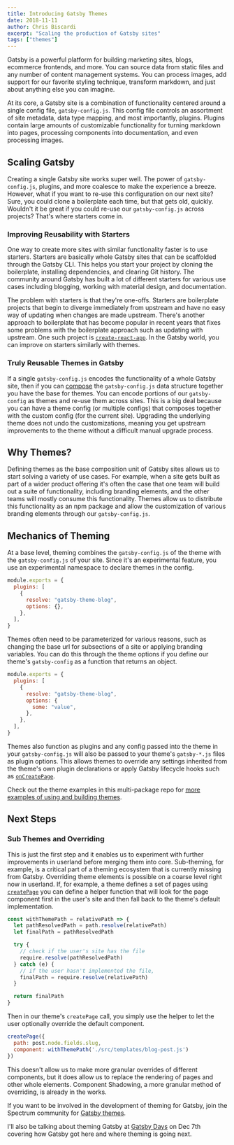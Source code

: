```yaml
---
title: Introducing Gatsby Themes
date: 2018-11-11
author: Chris Biscardi
excerpt: "Scaling the production of Gatsby sites"
tags: ["themes"]
---
```


Gatsby is a powerful platform for building marketing sites, blogs,
ecommerce frontends, and more. You can source data from static files
and any number of content management systems. You can process images,
add support for our favorite styling technique, transform markdown,
and just about anything else you can imagine.

At its core, a Gatsby site is a combination of functionality centered
around a single config file, `gatsby-config.js`. This config file
controls an assortment of site metadata, data type mapping, and most
importantly, plugins. Plugins contain large amounts of customizable
functionality for turning markdown into pages, processing components
into documentation, and even processing images.

## Scaling Gatsby

Creating a single Gatsby site works super well. The power of
`gatsby-config.js`, plugins, and more coalesce to make the experience a
breeze. However, what if you want to re-use this configuration on our
next site? Sure, you could clone a boilerplate each time, but that gets
old, quickly. Wouldn't it be great if you could re-use our
`gatsby-config.js` across projects? That's where starters come in.

### Improving Reusability with Starters

One way to create more sites with similar functionality faster is to
use starters. Starters are basically whole Gatsby sites that can be
scaffolded through the Gatsby CLI. This helps you start your project
by cloning the boilerplate, installing dependencies, and clearing Git
history. The community around Gatsby has built a lot of different
starters for various use cases including blogging, working with
material design, and documentation.

The problem with starters is that they're one-offs. Starters are
boilerplate projects that begin to diverge immediately from upstream
and have no easy way of updating when changes are made
upstream. There's another approach to boilerplate that has become
popular in recent years that fixes some problems with the boilerplate
approach such as updating with upstream. One such project is
[`create-react-app`](https://facebook.github.io/create-react-app/). In
the Gatsby world, you can improve on starters similarly with themes.

### Truly Reusable Themes in Gatsby

If a single `gatsby-config.js` encodes the functionality of a whole Gatsby
site, then if you can
[compose](https://medium.com/javascript-scene/master-the-javascript-interview-what-is-function-composition-20dfb109a1a0)
the `gatsby-config.js` data structure together you have the base for
themes. You can encode portions of our `gatsby-config` as themes and
re-use them across sites. This is a big deal because you can have a
theme config (or multiple configs) that composes together with the
custom config (for the current site). Upgrading the underlying theme
does not undo the customizations, meaning you get upstream
improvements to the theme without a difficult manual upgrade process.

## Why Themes?

Defining themes as the base composition unit of Gatsby sites allows us to start
solving a variety of use cases. For example, when a site gets built as
part of a wider product offering it's often the case that one team
will build out a suite of functionality, including branding elements,
and the other teams will mostly consume this functionality. Themes
allow us to distribute this functionality as an npm package and allow
the customization of various branding elements through our
`gatsby-config.js`.

## Mechanics of Theming

At a base level, theming combines the `gatsby-config.js` of the
theme with the `gatsby-config.js` of your site. Since it's an experimental
feature, you use an experimental namespace to declare themes in
the config.

```js
module.exports = {
  plugins: [
    {
      resolve: "gatsby-theme-blog",
      options: {},
    },
  ],
}
```

Themes often need to be parameterized for various reasons, such as
changing the base url for subsections of a site or applying branding
variables. You can do this through the theme options if you define our
theme's `gatsby-config` as a function that returns an object.

```js
module.exports = {
  plugins: [
    {
      resolve: "gatsby-theme-blog",
      options: {
        some: "value",
      },
    },
  ],
}
```

Themes also function as plugins and any config passed into the theme
in your `gatsby-config.js` will also be passed to your theme's `gatsby-*.js`
files as plugin options. This allows themes to override any settings
inherited from the theme's own plugin declarations or apply Gatsby
lifecycle hooks such as [`onCreatePage`](/docs/node-apis/#onCreatePage).

Check out the theme examples in this multi-package repo for [more
examples of using and building themes](https://github.com/ChristopherBiscardi/gatsby-theme-examples).

## Next Steps

### Sub Themes and Overriding

This is just the first step and it enables us to experiment with
further improvements in userland before merging them into
core. Sub-theming, for example, is a critical part of a theming
ecosystem that is currently missing from Gatsby. Overriding theme
elements is possible on a coarse level right now in userland. If, for
example, a theme defines a set of pages using
[`createPage`](/docs/actions/#createPage) you can define a helper
function that will look for the page component first in the user's
site and then fall back to the theme's default implementation.

```js
const withThemePath = relativePath => {
  let pathResolvedPath = path.resolve(relativePath)
  let finalPath = pathResolvedPath

  try {
    // check if the user's site has the file
    require.resolve(pathResolvedPath)
  } catch (e) {
    // if the user hasn't implemented the file,
    finalPath = require.resolve(relativePath)
  }

  return finalPath
}
```

Then in our theme's `createPage` call, you simply use the helper to let
the user optionally override the default component.

```title:gatsby-node.js
createPage({
  path: post.node.fields.slug,
  component: withThemePath('./src/templates/blog-post.js')
})
```

This doesn't allow us to make more granular overrides of different
components, but it does allow us to replace the rendering of pages and
other whole elements. Component Shadowing, a more granular method of
overriding, is already in the works.

If you want to be involved in the development of theming for Gatsby,
join the Spectrum community for [Gatsby
themes](https://spectrum.chat/gatsby-themes/general?thread=1e02db45-9f2e-4c0a-b42e-a4d4e4d519a8).

I'll also be talking about theming Gatsby at [Gatsby
Days](https://www.eventbrite.com/e/gatsby-days-tickets-51837151315) on
Dec 7th covering how Gatsby got here and where theming is going next.
